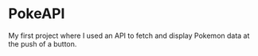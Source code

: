 # PokeAPI
My first project where I used an API to fetch and display Pokemon data at the push of a button.
